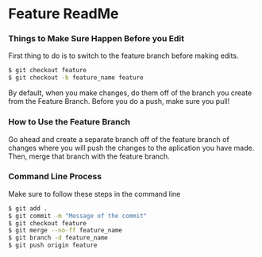 # Feature ReadMe

### Things to Make Sure Happen Before you Edit
First thing to do is to switch to the feature branch before making edits.
```sh
$ git checkout feature
$ git checkout -b feature_name feature
```

By default, when you make changes, do them off of the branch you create from the Feature Branch. Before you do a push, make sure you pull! 

### How to Use the Feature Branch
Go ahead and create a separate branch off of the feature branch of changes where you will push the changes to the aplication you have made. Then, merge that branch with the feature branch. 

### Command Line Process

Make sure to follow these steps in the command line

```sh
$ git add .
$ git commit -m "Message of the commit"
$ git checkout feature
$ git merge --no-ff feature_name
$ git branch -d feature_name
$ git push origin feature
```
